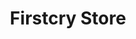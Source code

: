 ---
title: "Firstcry Store"
url: /new-delhi/firstcry-store-path-in-public-park-in-j-block-l-ajpat-nagar-3/
shop: baby goods
---